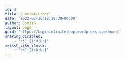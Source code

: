 ```yaml
---
id: 3
title: Runtime-Error
date: '2022-03-30T18:19:38+00:00'
author: Dsmith
layout: page
guid: 'https://begininfiniteloop.wordpress.com/home/'
sharing_disabled:
    - 'a:1:{i:0;N;}'
switch_like_status:
    - 'a:1:{i:0;N;}'
---
```


